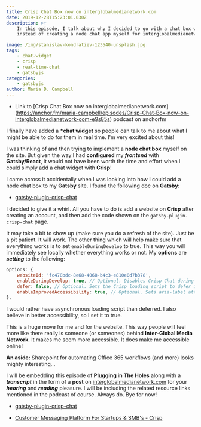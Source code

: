 ```yaml
---
title: Crisp Chat Box now on interglobalmedianetwork.com
date: 2019-12-28T15:23:01.030Z
description: >+
    In this episode, I talk about why I decided to go with a chat box widget
    instead of creating a node chat app myself for interglobalmedianetwork.com.

image: /img/stanislav-kondratiev-123540-unsplash.jpg
tags:
    - chat-widget
    - crisp
    - real-time-chat
    - gatsbyjs
categories:
    - gatsbyjs
author: Maria D. Campbell
---
```


-   Link to \[Crisp Chat Box now on
    interglobalmedianetwork.com](https://anchor.fm/maria-campbell/episodes/Crisp-Chat-Box-now-on-interglobalmedianetwork-com-e9s85s)
    podcast on anchorfm

I finally have added a **\*chat widget** so people can talk to me about what I
might be able to do for them in real time. I'm very excited about this!

I was thinking of and then trying to implement a **node chat box** myself on the
site. But given the way I had **configured** my **_frontend_** with
**Gatsby/React**, it would not have been worth the time and effort when I could
simply add a chat widget with **Crisp**!

I came across it accidentally when I was looking into how I could add a node
chat box to my **Gatsby** site. I found the following doc on **Gatsby**:

-   [gatsby-plugin-crisp-chat](https://www.gatsbyjs.org/packages/gatsby-plugin-crisp-chat/)

I decided to give it a whirl. All you have to do is add a website on **Crisp**
after creating an account, and then add the code shown on the
`gatsby-plugin-crisp-chat` page.

It may take a bit to show up (make sure you do a refresh of the site). Just be a
pit patient. It will work. The other thing which will help make sure that
everything works is to set `enableDuringDevelop` to true. This way you will
immediately see locally whether everything works or not. My **options** are
**_setting_** to the following:

```js
options: {
    websiteId: 'fc478bdc-8e68-4068-b4c3-e810e0d7b378',
    enableDuringDevelop: true, // Optional. Disables Crisp Chat during gatsby develop. Defaults to true.
    defer: false, // Optional. Sets the Crisp loading script to defer instead of async. Defaults to false.
    enableImprovedAccessibility: true, // Optional. Sets aria-label attribute on pop-up icon for screen readers. Defaults  to true.
},
```

I would rather have asynchronous loading script than deferred. I also believe in
better accessibility, so I set it to true.

This is a huge move for me and for the website. This way people will feel more
like there really is someone (or someones) behind **Inter-Global Media
Network**. It makes me seem more accessible. It does make me accessible online!

**An aside:** Sharepoint for automating Office 365 workflows (and more) looks
mighty interesting…

I will be embedding this episode of **Plugging in The Holes** along with a
**_transcript_** in the form of a **post** on
[interglobalmedianetwork.com](https://www.interglobalmedianetwork.com/) for your
**_hearing_** and **_reading_** pleasure. I will be including the related
resource links mentioned in the podcast of course. Always do. Bye for now!

-   [gatsby-plugin-crisp-chat](https://www.gatsbyjs.org/packages/gatsby-plugin-crisp-chat/)

-   [Customer Messaging Platform For Startups & SMB's - Crisp](https://crisp.chat/en/)
